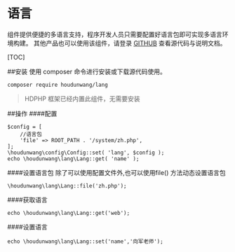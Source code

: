 # 语言

组件提供便捷的多语言支持，程序开发人员只需要配置好语言包即可实现多语言环境构建。 
其他产品也可以使用该组件，请登录 [GITHUB](https://github.com/houdunwang/lang) 查看源代码与说明文档。

[TOC]

##安装
使用 composer 命令进行安装或下载源代码使用。

```
composer require houdunwang/lang
```
> HDPHP 框架已经内置此组件，无需要安装

##操作
####配置
```
$config = [
	//语言包
	'file' => ROOT_PATH . '/system/zh.php',
];
\houdunwang\config\Config::set( 'lang', $config );
echo \houdunwang\lang\Lang::get( 'name' );
```

####设置语言包
除了可以使用配置文件外,也可以使用file() 方法动态设置语言包
```
\houdunwang\lang\Lang::file('zh.php');
```

####获取语言
```
echo \houdunwang\lang\Lang::get('web');
```

####设置语言
```
echo \houdunwang\lang\Lang::set('name','向军老师');
```